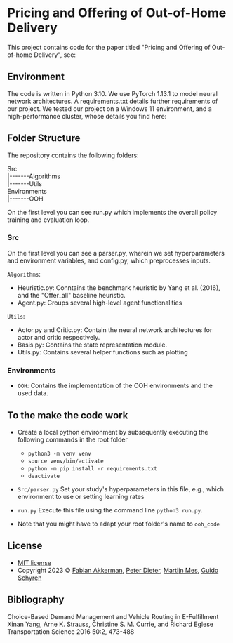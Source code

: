 # Pricing and Offering of Out-of-Home Delivery

This project contains code for the paper titled "Pricing and Offering of Out-of-home Delivery", see: 


## Environment

The code is written in Python 3.10. We use PyTorch 1.13.1 to model neural network architectures. A requirements.txt details further requirements of our project. We tested our project on a Windows 11 environment, and a high-performance cluster, whose details you find here:


## Folder Structure
The repository contains the following folders:

Src<br>		|-------Algorithms<br>     	  |-------Utils<br>
Environments <br>	|-------OOH


On the first level you can see run.py which implements the overall policy training and evaluation loop.

### Src 

On the first level you can see a parser.py, wherein we set hyperparameters and environment variables, and config.py, which preprocesses inputs.


`Algorithms`: 
* Heuristic.py: Conntains the benchmark heuristic by Yang et al. (2016), and the "Offer_all" baseline heuristic.
* Agent.py: Groups several high-level agent functionalities

`Utils`: 
* Actor.py and Critic.py: Contain the neural network architectures for actor and critic respectively.
* Basis.py: Contains the state representation module.
* Utils.py: Contains several helper functions such as plotting

### Environments
* `OOH`: Contains the implementation of the OOH environments and the used data.


## To the make the code work

 * Create a local python environment by subsequently executing the following commands in the root folder
	* `python3 -m venv venv`
	* `source venv/bin/activate`
	* `python -m pip install -r requirements.txt`
	* `deactivate`

 * `Src/parser.py` Set your study's hyperparameters in this file, e.g., which environment to use or setting learning rates
 
 * `run.py` Execute this file using the command line `python3 run.py`.
 
 * Note that you might have to adapt your root folder's name to `ooh_code`
 
## License
* [MIT license](https://opensource.org/license/mit/)
* Copyright 2023 © [Fabian Akkerman](https://people.utwente.nl/f.r.akkerman), [Peter Dieter](https://en.wiwi.uni-paderborn.de/dep3/schryen/team/dieter/88592), [Martijn Mes](https://www.utwente.nl/en/bms/iebis/staff/mes/), [Guido Schyren](https://en.wiwi.uni-paderborn.de/dep3/schryen/team/schryen/72850)

## Bibliography

Choice-Based Demand Management and Vehicle Routing in E-Fulfillment
Xinan Yang, Arne K. Strauss, Christine S. M. Currie, and Richard Eglese
Transportation Science 2016 50:2, 473-488 